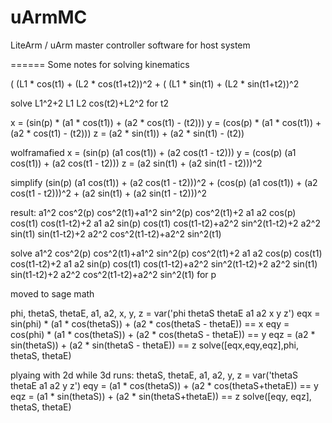 uArmMC
======

LiteArm / uArm master controller software for host system


======
Some notes for solving kinematics


( (L1 * cos(t1) + (L2 * cos(t1+t2))^2 + ( (L1 * sin(t1) + (L2 * sin(t1+t2))^2

solve L1^2+2 L1 L2 cos(t2)+L2^2 for t2

x = (sin(p) * (a1 * cos(t1)) + (a2 * cos(t1) - (t2)))
y = (cos(p) * (a1 * cos(t1)) + (a2 * cos(t1) - (t2)))
z = (a2 * sin(t1)) + (a2 * sin(t1) - (t2))

wolframafied
x = (sin(p) (a1 cos(t1)) + (a2 cos(t1 - t2)))
y = (cos(p) (a1 cos(t1)) + (a2 cos(t1 - t2)))
z = (a2 sin(t1) + (a2 sin(t1 - t2)))^2

simplify (sin(p) (a1 cos(t1)) + (a2 cos(t1 - t2)))^2 + (cos(p) (a1 cos(t1)) + (a2 cos(t1 - t2)))^2 + (a2 sin(t1) + (a2 sin(t1 - t2)))^2

result:
a1^2 cos^2(p) cos^2(t1)+a1^2 sin^2(p) cos^2(t1)+2 a1 a2 cos(p) cos(t1) cos(t1-t2)+2 a1 a2 sin(p) cos(t1) cos(t1-t2)+a2^2 sin^2(t1-t2)+2 a2^2 sin(t1) sin(t1-t2)+2 a2^2 cos^2(t1-t2)+a2^2 sin^2(t1)

solve a1^2 cos^2(p) cos^2(t1)+a1^2 sin^2(p) cos^2(t1)+2 a1 a2 cos(p) cos(t1) cos(t1-t2)+2 a1 a2 sin(p) cos(t1) cos(t1-t2)+a2^2 sin^2(t1-t2)+2 a2^2 sin(t1) sin(t1-t2)+2 a2^2 cos^2(t1-t2)+a2^2 sin^2(t1) for p

moved to sage math

phi, thetaS, thetaE, a1, a2, x, y, z = var('phi thetaS thetaE a1 a2 x y z')
eqx = sin(phi) * (a1 * cos(thetaS)) + (a2 * cos(thetaS - thetaE)) == x
eqy = cos(phi) * (a1 * cos(thetaS)) + (a2 * cos(thetaS - thetaE)) == y
eqz = (a2 * sin(thetaS)) + (a2 * sin(thetaS - thetaE)) == z
solve([eqx,eqy,eqz],phi, thetaS, thetaE)

plyaing with 2d while 3d runs:
thetaS, thetaE, a1, a2, y, z = var('thetaS thetaE a1 a2 y z')
eqy = (a1 * cos(thetaS)) + (a2 * cos(thetaS+thetaE)) == y
eqz = (a1 * sin(thetaS)) + (a2 * sin(thetaS+thetaE)) == z
solve([eqy, eqz], thetaS, thetaE)
